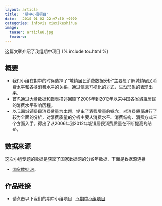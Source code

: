 ```yaml
---
layout: article
title:  "期中小组项目"
date:   2018-01-02 22:07:50 +0800
categories: infovis xinxikeshihua
image:
  teaser: article8.jpg
  feature: 
---
```

这篇文章介绍了我组期中项目
{% include toc.html %}

## 概要
- 我们小组在期中的时候选择了“城镇居民消费数据分析”主要想了解城镇居民消费水平和各类消费水平的关系，通过信息可视化的方式，生动形象的表现出来。
- 首先通过大量数据和图表描述回顾了2006年到2012年以来中国各省城镇居民的消费水平影响历程。
- 以我国城镇居民消费质量为主题，提出了消费质量的概念，对消费质量进行了较为全面的分析，对消费质量的分析主要从消费水平、消费结构、消费方式三个方面入手，得出了从2006年到2012年城镇居民消费质量在不断提高的结论。

## 数据来源
这次小组专题的数据是获取了国家数据网的分省年数据，下面是数据源连接</br>
- [国家数据网](http://data.stats.gov.cn/easyquery.htm?cn=E0103)。

## 作品链接
 + 请点击以下我们的期中小组项目
   [→期中小组项目]( https://a917464280.github.io/infovis/qizhongxiangmu/index.html)
